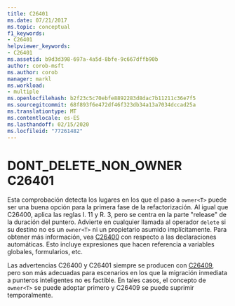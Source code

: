 ```yaml
---
title: C26401
ms.date: 07/21/2017
ms.topic: conceptual
f1_keywords:
- C26401
helpviewer_keywords:
- C26401
ms.assetid: b9d3d398-697a-4a5d-8bfe-9c667dffb90b
author: corob-msft
ms.author: corob
manager: markl
ms.workload:
- multiple
ms.openlocfilehash: b2f23c5c70ebfe8892283d8dac7b11211c36e7f5
ms.sourcegitcommit: 68f893f6e472df46f323db34a13a7034dccad25a
ms.translationtype: MT
ms.contentlocale: es-ES
ms.lasthandoff: 02/15/2020
ms.locfileid: "77261482"
---
```

# <a name="c26401-dont_delete_non_owner"></a>DONT_DELETE_NON_OWNER C26401
Esta comprobación detecta los lugares en los que el paso a `owner<T>` puede ser una buena opción para la primera fase de la refactorización. Al igual que C26400, aplica las reglas I. 11 y R. 3, pero se centra en la parte "release" de la duración del puntero. Advierte en cualquier llamada al operador `delete` si su destino no es un `owner<T>` ni un propietario asumido implícitamente. Para obtener más información, vea [C26400](c26400.md) con respecto a las declaraciones automáticas. Esto incluye expresiones que hacen referencia a variables globales, formularios, etc.

Las advertencias C26400 y C26401 siempre se producen con [C26409](c26409.md), pero son más adecuadas para escenarios en los que la migración inmediata a punteros inteligentes no es factible. En tales casos, el concepto de `owner<T>` se puede adoptar primero y C26409 se puede suprimir temporalmente.
